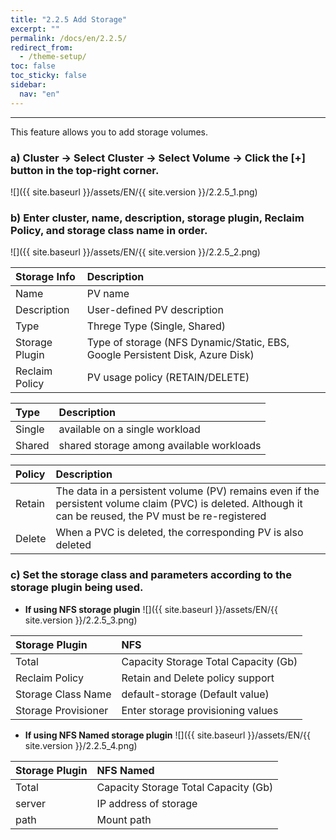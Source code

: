 ```yaml
---
title: "2.2.5 Add Storage"
excerpt: ""
permalink: /docs/en/2.2.5/
redirect_from:
  - /theme-setup/
toc: false
toc_sticky: false
sidebar:
  nav: "en"
---
```



---
This feature allows you to add storage volumes.

### a\) Cluster → Select Cluster → Select Volume → Click the [+] button in the top-right corner.
![]({{ site.baseurl }}/assets/EN/{{ site.version }}/2.2.5_1.png)

### b\) Enter cluster, name, description, storage plugin, Reclaim Policy, and storage class name in order.
![]({{ site.baseurl }}/assets/EN/{{ site.version }}/2.2.5_2.png)

| **Storage Info** | **Description** |
| :--- | :--- |
| Name | PV name |
| Description | User-defined PV description |
| Type | Threge Type (Single, Shared) |
| Storage Plugin | Type of storage \(NFS Dynamic/Static, EBS, Google Persistent Disk, Azure Disk\) |
| Reclaim Policy | PV usage policy \(RETAIN/DELETE\) |

| Type | Description |
| :--- | :--- |
| Single | available on a single workload |
| Shared | shared storage among available workloads |

| **Policy** | **Description** |
| :--- | :--- |
| Retain | The data in a persistent volume \(PV\) remains even if the persistent volume claim \(PVC\) is deleted. Although it can be reused, the PV must be re-registered |
| Delete | When a PVC is deleted, the corresponding PV is also deleted |

### c\) Set the storage class and parameters according to the storage plugin being used.

* **If using NFS storage plugin**
![]({{ site.baseurl }}/assets/EN/{{ site.version }}/2.2.5_3.png)

| Storage Plugin | **NFS** |
| :--- | :--- |
| Total | Capacity Storage Total Capacity (Gb) |
| Reclaim Policy | Retain and Delete policy support |
| Storage Class Name | default-storage \(Default value\) |
| Storage Provisioner | Enter storage provisioning values |

* **If using NFS Named storage plugin**
![]({{ site.baseurl }}/assets/EN/{{ site.version }}/2.2.5_4.png)

| Storage Plugin | **NFS Named** |
| :--- | :--- |
| Total | Capacity Storage Total Capacity (Gb) |
| server | IP address of storage |
| path | Mount path |
